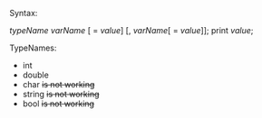 Syntax:

_typeName_ _varName_ [ = _value_] [, _varName_[ = _value_]];
print _value_;

TypeNames:
- int
- double
- char    ~~is not working~~
- string  ~~is not working~~
- bool    ~~is not working~~

